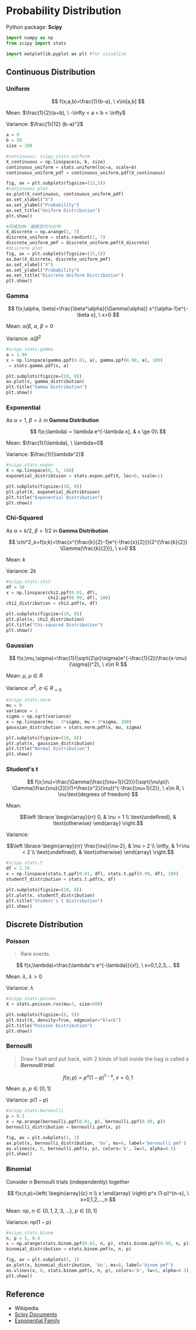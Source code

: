 # Probability Distribution

Python package: **Scipy**

```python
import numpy as np
from scipy import stats

import matplotlib.pyplot as plt #for vizualize
```



## Continuous Distribution

### Uniform

$$
f(x;a,b)=\frac{1}{b-a}, \ x\in[a,b]
$$

Mean: $\frac{1}{2}(a+b), \ -\infty < a < b < \infty$

Variance: $\frac{1}{12} (b-a)^2$

```python
a = 0
b = 50
size = 100

#continuous: scipy.stats.uniform
X_continuous = np.linspace(a, b, size)
continuous_uniform = stats.uniform(loc=a, scale=b)
continuous_uniform_pdf = continuous_uniform.pdf(X_continuous)

fig, ax = plt.subplots(figsize=(15,5))
#continuous plot
ax.plot(X_continuous, continuous_uniform_pdf)
ax.set_xlabel("X")
ax.set_ylabel("Probability")
ax.set_title("Uniform Distribution")
plt.show()

#同場加映：離散型均勻分布
X_discrete = np.arange(1, 7)
discrete_uniform = stats.randint(1, 7)
discrete_uniform_pmf = discrete_uniform.pmf(X_discrete)
#discrete plot
fig, ax = plt.subplots(figsize=(15,5))
ax.bar(X_discrete, discrete_uniform_pmf)
ax.set_xlabel("X")
ax.set_ylabel("Probability")
ax.set_title("Discrete Uniform Distribution")
plt.show()
```

### Gamma

$$
f(x;\alpha, \beta)=\frac{\beta^\alpha}{\Gamma(\alpha)} x^{\alpha-1}e^{-\beta x}, \ x>0
$$

Mean: $\alpha / \beta$, $\alpha,\ \beta >0$

Variance: $\alpha / \beta^2$

```python
#scipy.stats.gamma
a = 1.99
x = np.linspace(gamma.ppf(0.01, a), gamma.ppf(0.99, a), 100)
 = stats.gamma.pdf(x, a)

plt.subplots(figsize=(10, 8))
ax.plot(x, gamma_distribution)
plt.title("Gamma Distribution")
plt.show()
```

### Exponential

As $\alpha=1$, $\beta=\lambda$ in **Gamma Distribution**

$$
f(x;\lambda) = \lambda e^{-\lambda x}, & x \ge 0\\
$$

Mean: $\frac{1}{\lambda}, \ \lambda>0$

Variance: $\frac{1}{\lambda^2}$

```python
#scipy.stats.expon
X = np.linspace(0, 5, 100)
exponetial_distribtuion = stats.expon.pdf(X, loc=0, scale=1)

plt.subplots(figsize=(10, 8))
plt.plot(X, exponetial_distribtuion)
plt.title("Exponential Distribution")
plt.show()
```

### Chi-Squared

As $\alpha=k/2$, $\beta=1/2$ in **Gamma Distribution**

$$
\chi^2_k=f(x;k)=\frac{x^{\frac{k}{2}-1}e^{-\frac{x}{2}}}{2^{\frac{k}{2}} \Gamma(\frac{k}{2})}, \ x>0
$$

Mean: $k$

Variance: $2k$

```python
#scipy.stats.chi2
df = 30
x = np.linspace(chi2.ppf(0.01, df),
                chi2.ppf(0.99, df), 100)
chi2_distribution = chi2.pdf(x, df)

plt.subplots(figsize=(10, 8))
plt.plot(x, chi2_distribution)
plt.title("Chi-squared Distribution")
plt.show()
```

### Gaussian

$$
f(x;\mu,\sigma)=\frac{1}{\sqrt{2\pi}\sigma}e^{-\frac{1}{2}(\frac{x-\mu}{\sigma})^2}, \ x\in R
$$

Mean: $\mu, \ \mu \in R$

Variance: $\sigma^2, \ \sigma \in R_{>0}$

```python
#scipy.stats.norm
mu = 0
variance = 1
sigma = np.sqrt(variance)
x = np.linspace(mu - 3*sigma, mu + 3*sigma, 100)
gaussian_distribution = stats.norm.pdf(x, mu, sigma)

plt.subplots(figsize=(10, 8))
plt.plot(x, gaussian_distribution)
plt.title("Normal Distribution")
plt.show()
```

### Student's t

$$
f(x;\nu)=\frac{\Gamma(\frac{(\nu+1)}{2})}{\sqrt{\nu\pi}\ \Gamma(\frac{\nu}{2})}(1+\frac{x^2}{\nu})^{-\frac{\nu+1}{2}}, \ x\in R, \ \nu:\text{degrees of freedom}
$$

Mean: 

$$\left \lbrace
\begin{array}{rr}
0, & \nu > 1 \\
\text{undefined}, & \text{otherwise}
\end{array}
\right.$$

Variance: 

$$\left \lbrace
\begin{array}{rr}
\frac{\nu}{\nu-2}, & \nu > 2 \\
\infty, & 1<\nu < 2 \\
\text{undefined}, & \text{otherwise}
\end{array}
\right.$$

```python
#scipy.stats.t
df = 2.74
x = np.linspace(stats.t.ppf(0.01, df), stats.t.ppf(0.99, df), 100)
studentT_distribution = stats.t.pdf(x, df)

plt.subplots(figsize=(10, 8))
plt.plot(x, studentT_distribution)
plt.title("Student's t Distribution")
plt.show()
```



## Discrete Distribution

### Poisson

> Rare events.
>

$$
f(x;\lambda)=\frac{\lambda^x e^{-\lambda}}{x!}, \ x=0,1,2,3,...
$$

Mean: $\lambda, \ \lambda>0$

Variance: $\lambda$

```python
#scipy.stats.poison
X = stats.poisson.rvs(mu=3, size=500)

plt.subplots(figsize=(8, 5))
plt.hist(X, density=True, edgecolor="black")
plt.title("Poisson Distribution")
plt.show()
```

### Bernoulli 

> Draw 1 ball and put back, with 2 kinds of ball inside the bag is called a ***Bernoulli trial***.
>

$$
f(x;p)= p^x (1-p)^{1-x}, \ x=0,1
$$

Mean: $p, \ p \in [0,1]$

Variance: $p (1-p)$

```python
#scipy.stats.bernoulli
p = 0.3
x = np.arange(bernoulli.ppf(0.01, p), bernoulli.ppf(0.99, p))
bernoulli_distribution = bernoulli.pmf(x, p)

fig, ax = plt.subplots(1, 1)
ax.plot(x, bernoulli_distribution, 'bo', ms=8, label='bernoulli pmf')
ax.vlines(x, 0, bernoulli.pmf(x, p), colors='b', lw=5, alpha=0.5)
plt.show()
```

### Binomial

Consider $n$ Bernoulli trials (independently) together

$$
f(x;n,p)=\left(
\begin{array}{c}
n \\
x
\end{array} 
\right) p^x (1-p)^{n-x}, \ x=0,1,2,...,n
$$

Mean: $n p, \ n \in \{0,1,2,3,... \}, \ p \in [0,1]$

Variance: $n p (1-p)$

```python
#scipy.stats.binom
n, p = 5, 0.4
x = np.arange(stats.binom.ppf(0.01, n, p), stats.binom.ppf(0.99, n, p))
binomial_distribution = stats.binom.pmf(x, n, p)

fig, ax = plt.subplots(1, 1)
ax.plot(x, binomial_distribution, 'bo', ms=8, label='binom pmf')
ax.vlines(x, 0, stats.binom.pmf(x, n, p), colors='b', lw=5, alpha=0.5)
plt.show()
```



## Reference

- Wikipedia
- [Scipy Documents](https://docs.scipy.org/doc/scipy/reference/stats.html)
- [Exponential Family](https://en.wikipedia.org/wiki/Exponential_family)
